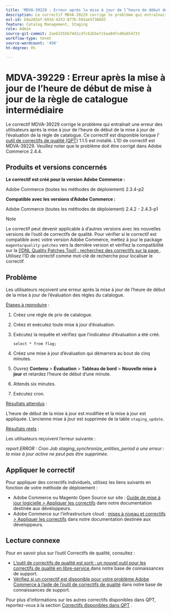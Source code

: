 ```yaml
---
title: 'MDVA-39229 : Erreur après la mise à jour de l’heure de début de mise à jour de la règle de catalogue intermédiaire'
description: Le correctif MDVA-39229 corrige le problème qui entraînait une erreur des utilisateurs après la mise à jour de l’heure de début de la mise à jour de l’évaluation de la règle de catalogue. Ce correctif est disponible lorsque l’[outil de correctifs de qualité (QPT)](https://experienceleague.adobe.com/fr/docs/commerce-operations/upgrade-guide/patches/overview) 1.1.5 est installé. L’ID de correctif est MDVA-39229. Veuillez noter que le problème doit être corrigé dans Adobe Commerce 2.4.4.
exl-id: b9a203af-693d-4253-877b-591ae5f388d3
feature: Catalog Management, Staging
role: Admin
source-git-commit: 2aeb2355b74d1cdfc62b5e7c5aa04fcd0a654733
workflow-type: tm+mt
source-wordcount: '450'
ht-degree: 0%

---
```


# MDVA-39229 : Erreur après la mise à jour de l’heure de début de mise à jour de la règle de catalogue intermédiaire

Le correctif MDVA-39229 corrige le problème qui entraînait une erreur des utilisateurs après la mise à jour de l’heure de début de la mise à jour de l’évaluation de la règle de catalogue. Ce correctif est disponible lorsque l’ [outil de correctifs de qualité (QPT)](https://experienceleague.adobe.com/fr/docs/commerce-operations/upgrade-guide/patches/overview) 1.1.5 est installé. L’ID de correctif est MDVA-39229. Veuillez noter que le problème doit être corrigé dans Adobe Commerce 2.4.4.

## Produits et versions concernés

**Le correctif est créé pour la version Adobe Commerce :**

Adobe Commerce (toutes les méthodes de déploiement) 2.3.4-p2

**Compatible avec les versions d’Adobe Commerce :**

Adobe Commerce (toutes les méthodes de déploiement) 2.4.2 - 2.4.3-p1

>[!NOTE]
>
>Le correctif peut devenir applicable à d’autres versions avec les nouvelles versions de l’outil de correctifs de qualité. Pour vérifier si le correctif est compatible avec votre version Adobe Commerce, mettez à jour le package `magento/quality-patches` vers la dernière version et vérifiez la compatibilité sur la [[!DNL Quality Patches Tool] : recherchez des correctifs sur la page ](https://experienceleague.adobe.com/tools/commerce-quality-patches/index.html?lang=fr). Utilisez l’ID de correctif comme mot-clé de recherche pour localiser le correctif.

## Problème

Les utilisateurs reçoivent une erreur après la mise à jour de l’heure de début de la mise à jour de l’évaluation des règles du catalogue.

<u>Étapes à reproduire</u> :

1. Créez une règle de prix de catalogue.
1. Créez et exécutez toute mise à jour d’évaluation.
1. Exécutez la requête et vérifiez que l’indicateur d’évaluation a été créé.


   `select * from flag;`


1. Créez une mise à jour d’évaluation qui démarrera au bout de cinq minutes.
1. Ouvrez **Contenu** > **Évaluation** > **Tableau de bord** > **Nouvelle mise à jour** et retardez l’heure de début d’une minute.
1. Attends six minutes.
1. Exécutez cron.

<u>Résultats attendus</u> :

L’heure de début de la mise à jour est modifiée et la mise à jour est appliquée. L’ancienne mise à jour est supprimée de la table `staging_update`.

<u>Résultats réels</u> :

Les utilisateurs reçoivent l’erreur suivante :

*report.ERROR : Cron Job staging_synchronize_entities_period a une erreur : la mise à jour active ne peut pas être supprimée.*

## Appliquer le correctif

Pour appliquer des correctifs individuels, utilisez les liens suivants en fonction de votre méthode de déploiement :

* Adobe Commerce ou Magento Open Source sur site : [Guide de mise à jour logicielle > Appliquer les correctifs](https://experienceleague.adobe.com/fr/docs/commerce-operations/tools/quality-patches-tool/usage) dans notre documentation destinée aux développeurs.
* Adobe Commerce sur l’infrastructure cloud : [mises à niveau et correctifs > Appliquer les correctifs](https://experienceleague.adobe.com/fr/docs/commerce-cloud-service/user-guide/develop/upgrade/apply-patches) dans notre documentation destinée aux développeurs.

## Lecture connexe

Pour en savoir plus sur l’outil Correctifs de qualité, consultez :

* [ L’outil de correctifs de qualité est sorti : un nouvel outil pour les correctifs de qualité en libre-service ](/help/announcements/adobe-commerce-announcements/magento-quality-patches-released-new-tool-to-self-serve-quality-patches.md) dans notre base de connaissances de support.
* [Vérifiez si un correctif est disponible pour votre problème Adobe Commerce à l’aide de l’outil de correctifs de qualité](/help/support-tools/patches-available-in-qpt-tool/check-patch-for-magento-issue-with-magento-quality-patches.md) dans notre base de connaissances de support.

Pour plus d’informations sur les autres correctifs disponibles dans QPT, reportez-vous à la section [Correctifs disponibles dans QPT](https://support.magento.com/hc/en-us/sections/360010506631-Patches-available-in-QPT-tool-) .
